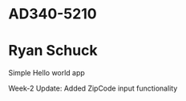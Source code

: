 # AD340-5210
# Ryan Schuck
 Simple Hello world app
 
 Week-2 Update:  Added ZipCode input functionality
 
 
